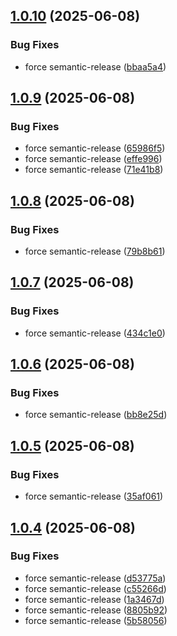 ## [1.0.10](https://github.com/maxplumley/pomo/compare/1.0.9...1.0.10) (2025-06-08)


### Bug Fixes

* force semantic-release ([bbaa5a4](https://github.com/maxplumley/pomo/commit/bbaa5a4a4c9f48bdd554a8077bae63310ea15af0))

## [1.0.9](https://github.com/maxplumley/pomo/compare/1.0.8...1.0.9) (2025-06-08)


### Bug Fixes

* force semantic-release ([65986f5](https://github.com/maxplumley/pomo/commit/65986f5183bb0fb4409145c66c528f9ef44615b0))
* force semantic-release ([effe996](https://github.com/maxplumley/pomo/commit/effe9967a4af58426d015d527e25f0de1ce21828))
* force semantic-release ([71e41b8](https://github.com/maxplumley/pomo/commit/71e41b80a372390b0062c530ea297fab335d9f09))

## [1.0.8](https://github.com/maxplumley/pomo/compare/1.0.7...1.0.8) (2025-06-08)


### Bug Fixes

* force semantic-release ([79b8b61](https://github.com/maxplumley/pomo/commit/79b8b6156011aac8be88a8bbc070ca0c404bc973))

## [1.0.7](https://github.com/maxplumley/pomo/compare/1.0.6...1.0.7) (2025-06-08)


### Bug Fixes

* force semantic-release ([434c1e0](https://github.com/maxplumley/pomo/commit/434c1e02356ba92a66b5a879f14b29b4e559f94f))

## [1.0.6](https://github.com/maxplumley/pomo/compare/1.0.5...1.0.6) (2025-06-08)


### Bug Fixes

* force semantic-release ([bb8e25d](https://github.com/maxplumley/pomo/commit/bb8e25dd8ac8c8e606691254eb50c2500673f202))

## [1.0.5](https://github.com/maxplumley/pomo/compare/1.0.4...1.0.5) (2025-06-08)


### Bug Fixes

* force semantic-release ([35af061](https://github.com/maxplumley/pomo/commit/35af061df33852faec1b6bf0f925705adc6a02fc))

## [1.0.4](https://github.com/maxplumley/pomo/compare/1.0.3...1.0.4) (2025-06-08)


### Bug Fixes

* force semantic-release ([d53775a](https://github.com/maxplumley/pomo/commit/d53775af8291284f763103cf46d2b1851e691691))
* force semantic-release ([c55266d](https://github.com/maxplumley/pomo/commit/c55266d5cd5932aa2b641d4d86bdaa2005f79c65))
* force semantic-release ([1a3467d](https://github.com/maxplumley/pomo/commit/1a3467d030d144de97626cd56fa8e9883c6f3c37))
* force semantic-release ([8805b92](https://github.com/maxplumley/pomo/commit/8805b92ede3a2d0468ae40ef31fcb3ab8ff15ddc))
* force semantic-release ([5b58056](https://github.com/maxplumley/pomo/commit/5b58056c6f51a0dbd91046f07c65184600a82527))
